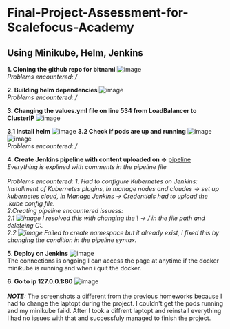  # Final-Project-Assessment-for-Scalefocus-Academy

## Using Minikube, Helm, Jenkins


**1. Cloning the github repo for bitnami** 
![image](https://github.com/SaraVanchova/Final-Project-Assessment-for-Scalefocus-Academy/assets/125595064/8c9fa44b-ae08-42e3-95ee-b5faa518a2c0)</br>
*Problems encountered: /*

**2. Building helm dependencies**
![image](https://github.com/SaraVanchova/Final-Project-Assessment-for-Scalefocus-Academy/assets/125595064/14391ac3-0684-4181-8166-c7434006fafd)</br>
*Problems encountered: /*

**3. Changing the values.yml file on line 534 from LoadBalancer to ClusterIP** 
![image](https://github.com/SaraVanchova/Final-Project-Assessment-for-Scalefocus-Academy/assets/125595064/200df864-a4e7-4307-a11d-103615f1b77a)
 
   **3.1 Install helm**
![image](https://github.com/SaraVanchova/Final-Project-Assessment-for-Scalefocus-Academy/assets/125595064/006300be-00fd-49f0-9105-c77ad50b91cb)
   **3.2 Check if pods are up and running**
![image](https://github.com/SaraVanchova/Final-Project-Assessment-for-Scalefocus-Academy/assets/125595064/8c5e268f-63c5-4334-83a7-eaf8d8745103)
![image](https://github.com/SaraVanchova/Final-Project-Assessment-for-Scalefocus-Academy/assets/125595064/09ab942f-0705-45d8-9f16-c1373a175b2b)</br>
 *Problems encountered: /*    
 
**4. Create Jenkins pipeline with content uploaded on ->** [pipeline](https://github.com/SaraVanchova/Final-Project-Assessment-for-Scalefocus-Academy/blob/main/pipeline)</br>
*Everything is explined with comments in the pipeline file* </br></br>
*Problems encountered: 1. Had to configure Kubernetes on Jenkins: Installment of Kubernetes plugins, In manage nodes and cloudes -> set up kubernetes cloud, in 
Manage Jenkins -> Credentials had to upload the .kube config file.
  </br>2.Creating pipeline encountered issuess: </br>2.1 ![image](https://github.com/SaraVanchova/Final-Project-Assessment-for-Scalefocus-Academy/assets/125595064/7e719afc-52a8-4fe1-9465-4eb48675e669) I resolved this with changing the \ -> / in the file path and deleteing C:.
  </br>2.2 ![image](https://github.com/SaraVanchova/Final-Project-Assessment-for-Scalefocus-Academy/assets/125595064/b532f37b-9c2e-4185-8733-14e355fd72d3)
Failed to create namespace but it already exist, i fixed this by changing the condition in the pipeline syntax.*

**5. Deploy on Jenkins**
![image](https://github.com/SaraVanchova/Final-Project-Assessment-for-Scalefocus-Academy/assets/125595064/4f29b3db-4af2-4329-8da7-0fe90f2dc02e)
</br>The connections is ongoing I can access the page at anytime if the docker minikube is running and when i quit the docker.

**6. Go to ip 127.0.0.1:80**
![image](https://github.com/SaraVanchova/Final-Project-Assessment-for-Scalefocus-Academy/assets/125595064/2ab46e70-65a0-44fb-840c-1a62250d48af)<br><br>
**_NOTE:_** The screenshots a different from the previous homeworks because I had to change the laptopt during the project. I couldn't get the pods running and my minikube faild. After I took a diffrent laptopt and reinstall everything I had no issues with that and successfuly managed to finish the project.




